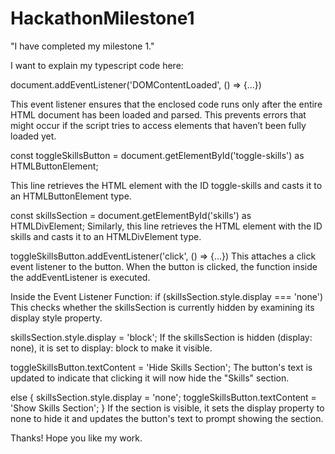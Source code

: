 # HackathonMilestone1

"I have completed my milestone 1."

I want to explain my typescript code here:

document.addEventListener('DOMContentLoaded', () => {...})

This event listener ensures that the enclosed code runs only after the entire HTML document has been loaded and parsed. This prevents errors that might occur if the script tries to access elements that haven’t been fully loaded yet.

const toggleSkillsButton = document.getElementById('toggle-skills') as HTMLButtonElement;

This line retrieves the HTML element with the ID toggle-skills and casts it to an HTMLButtonElement type.

const skillsSection = document.getElementById('skills') as HTMLDivElement;
Similarly, this line retrieves the HTML element with the ID skills and casts it to an HTMLDivElement type. 

toggleSkillsButton.addEventListener('click', () => {...})
This attaches a click event listener to the button. When the button is clicked, the function inside the addEventListener is executed.

Inside the Event Listener Function:
if (skillsSection.style.display === 'none')
This checks whether the skillsSection is currently hidden by examining its display style property.

skillsSection.style.display = 'block';
If the skillsSection is hidden (display: none), it is set to display: block to make it visible.

toggleSkillsButton.textContent = 'Hide Skills Section';
The button's text is updated to indicate that clicking it will now hide the "Skills" section.

else { skillsSection.style.display = 'none'; toggleSkillsButton.textContent = 'Show Skills Section'; }
If the section is visible, it sets the display property to none to hide it and updates the button's text to prompt showing the section.

Thanks! Hope you like my work.
